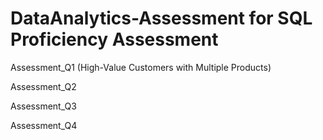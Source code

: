 # DataAnalytics-Assessment for SQL Proficiency Assessment
Assessment_Q1  (High-Value Customers with Multiple Products)

Assessment_Q2


Assessment_Q3


Assessment_Q4
